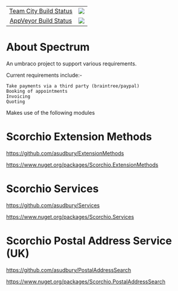 
<table align="center">
    <tr>
        <td align="center"><a href=http://vm-scorchio.westeurope.cloudapp.azure.com:888/viewType.html?buildTypeId=Spectrum_Build&guest=1)>Team City Build Status</a></td>
        <td align="center"><a href="http://scorchio-server.westeurope.cloudapp.azure.com:888/viewType.html?buildTypeId=Spectrum_Build&guest=1"> 
<img src="http://scorchio-server.westeurope.cloudapp.azure.com:888/app/rest/builds/buildType(id:Spectrum_Build)/statusIcon"/>
</a></td>
    </tr>
    <tr>
        <td align="center"><a href='https://ci.appveyor.com/project/asudbury/spectrum'>AppVeyor Build Status</a></td>
        <td align="center"><a href="https://ci.appveyor.com/project/asudbury/spectrum/">
	<img src='https://ci.appveyor.com/api/projects/status/ilna9ubax355iwjy?svg=true'/>
</a></td>
    </tr>
</table>


# About Spectrum

An umbraco project to support various requirements.

Current requirements include:-

	Take payments via a third party (braintree/paypal)
	Booking of appointments
	Invoicing
	Quoting
	

Makes use of the following modules

# Scorchio Extension Methods

https://github.com/asudbury/ExtensionMethods

https://www.nuget.org/packages/Scorchio.ExtensionMethods

# Scorchio Services

https://github.com/asudbury/Services

https://www.nuget.org/packages/Scorchio.Services

# Scorchio Postal Address Service (UK)

https://github.com/asudbury/PostalAddressSearch

https://www.nuget.org/packages/Scorchio.PostalAddressSearch




